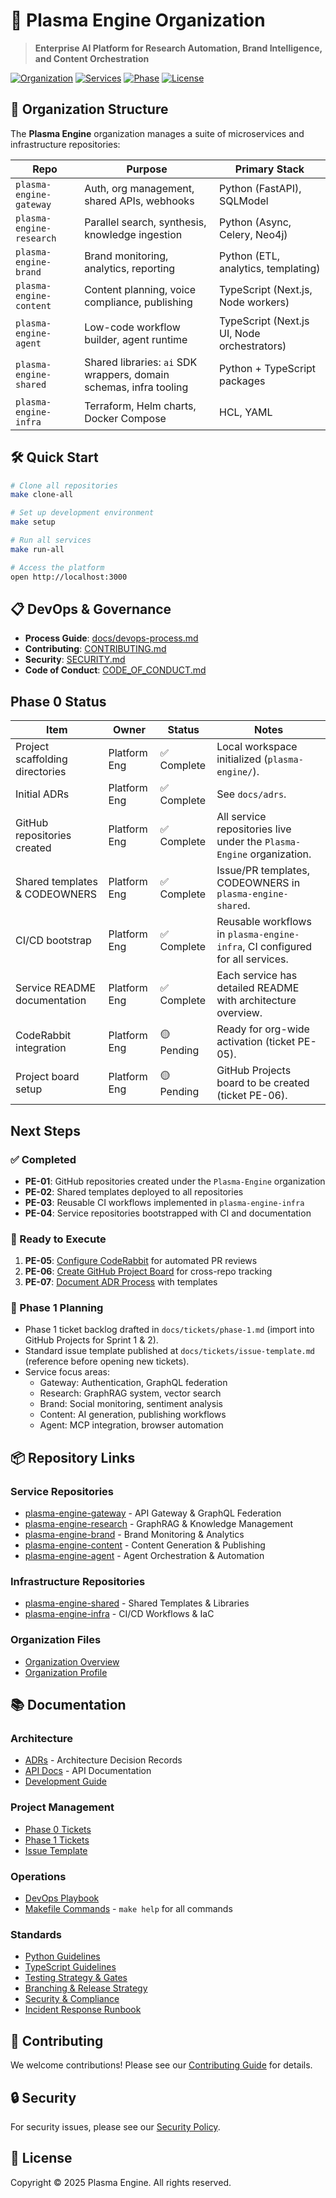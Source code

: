 # 🚀 Plasma Engine Organization

> **Enterprise AI Platform for Research Automation, Brand Intelligence, and Content Orchestration**

[![Organization](https://img.shields.io/badge/Organization-Plasma%20Engine-blue)](https://github.com/plasma-engine)
[![Services](https://img.shields.io/badge/Services-7-green)](#repositories)
[![Phase](https://img.shields.io/badge/Phase-1-yellow)](docs/tickets/phase-1.md)
[![License](https://img.shields.io/badge/License-Proprietary-red)](LICENSE)

## 🏢 Organization Structure

The **Plasma Engine** organization manages a suite of microservices and infrastructure repositories:

| Repo | Purpose | Primary Stack |
| --- | --- | --- |
| `plasma-engine-gateway` | Auth, org management, shared APIs, webhooks | Python (FastAPI), SQLModel |
| `plasma-engine-research` | Parallel search, synthesis, knowledge ingestion | Python (Async, Celery, Neo4j) |
| `plasma-engine-brand` | Brand monitoring, analytics, reporting | Python (ETL, analytics, templating) |
| `plasma-engine-content` | Content planning, voice compliance, publishing | TypeScript (Next.js, Node workers) |
| `plasma-engine-agent` | Low-code workflow builder, agent runtime | TypeScript (Next.js UI, Node orchestrators) |
| `plasma-engine-shared` | Shared libraries: `ai` SDK wrappers, domain schemas, infra tooling | Python + TypeScript packages |
| `plasma-engine-infra` | Terraform, Helm charts, Docker Compose | HCL, YAML |

## 🛠️ Quick Start

```bash
# Clone all repositories
make clone-all

# Set up development environment
make setup

# Run all services
make run-all

# Access the platform
open http://localhost:3000
```

## 📋 DevOps & Governance

- **Process Guide**: [docs/devops-process.md](docs/devops-process.md)
- **Contributing**: [CONTRIBUTING.md](CONTRIBUTING.md)
- **Security**: [SECURITY.md](SECURITY.md)
- **Code of Conduct**: [CODE_OF_CONDUCT.md](CODE_OF_CONDUCT.md)

## Phase 0 Status

| Item | Owner | Status | Notes |
| --- | --- | --- | --- |
| Project scaffolding directories | Platform Eng | ✅ Complete | Local workspace initialized (`plasma-engine/`). |
| Initial ADRs | Platform Eng | ✅ Complete | See `docs/adrs`. |
| GitHub repositories created | Platform Eng | ✅ Complete | All service repositories live under the `Plasma-Engine` organization. |
| Shared templates & CODEOWNERS | Platform Eng | ✅ Complete | Issue/PR templates, CODEOWNERS in `plasma-engine-shared`. |
| CI/CD bootstrap | Platform Eng | ✅ Complete | Reusable workflows in `plasma-engine-infra`, CI configured for all services. |
| Service README documentation | Platform Eng | ✅ Complete | Each service has detailed README with architecture overview. |
| CodeRabbit integration | Platform Eng | 🟡 Pending | Ready for org-wide activation (ticket PE-05). |
| Project board setup | Platform Eng | 🟡 Pending | GitHub Projects board to be created (ticket PE-06). |

## Next Steps

### ✅ Completed
- **PE-01**: GitHub repositories created under the `Plasma-Engine` organization
- **PE-02**: Shared templates deployed to all repositories
- **PE-03**: Reusable CI workflows implemented in `plasma-engine-infra`
- **PE-04**: Service repositories bootstrapped with CI and documentation

### 🚀 Ready to Execute
1. **PE-05**: [Configure CodeRabbit](docs/tickets/phase-0.md#pe-05--coderabbit-configuration-automation) for automated PR reviews
2. **PE-06**: [Create GitHub Project Board](docs/tickets/phase-0.md#pe-06--program-project-board--automation) for cross-repo tracking
3. **PE-07**: [Document ADR Process](docs/tickets/phase-0.md#pe-07--adr-process--template) with templates

### 📝 Phase 1 Planning
- Phase 1 ticket backlog drafted in `docs/tickets/phase-1.md` (import into GitHub Projects for Sprint 1 & 2).
- Standard issue template published at `docs/tickets/issue-template.md` (reference before opening new tickets).
- Service focus areas:
  - Gateway: Authentication, GraphQL federation
  - Research: GraphRAG system, vector search
  - Brand: Social monitoring, sentiment analysis
  - Content: AI generation, publishing workflows
  - Agent: MCP integration, browser automation

## 📦 Repository Links

### Service Repositories
- [plasma-engine-gateway](./plasma-engine-gateway) - API Gateway & GraphQL Federation
- [plasma-engine-research](./plasma-engine-research) - GraphRAG & Knowledge Management
- [plasma-engine-brand](./plasma-engine-brand) - Brand Monitoring & Analytics
- [plasma-engine-content](./plasma-engine-content) - Content Generation & Publishing
- [plasma-engine-agent](./plasma-engine-agent) - Agent Orchestration & Automation

### Infrastructure Repositories
- [plasma-engine-shared](./plasma-engine-shared) - Shared Templates & Libraries
- [plasma-engine-infra](./plasma-engine-infra) - CI/CD Workflows & IaC

### Organization Files
- [Organization Overview](.github/ORGANIZATION.md)
- [Organization Profile](.github/profile/README.md)

## 📚 Documentation

### Architecture
- [ADRs](docs/adrs/) - Architecture Decision Records
- [API Docs](docs/api/) - API Documentation
- [Development Guide](docs/development-handbook.md)

### Project Management
- [Phase 0 Tickets](docs/tickets/phase-0.md)
- [Phase 1 Tickets](docs/tickets/phase-1-overview.md)
- [Issue Template](docs/tickets/issue-template.md)

### Operations
- [DevOps Playbook](docs/devops-process.md)
- [Makefile Commands](Makefile) - `make help` for all commands

### Standards
- [Python Guidelines](docs/standards/python-guidelines.md)
- [TypeScript Guidelines](docs/standards/typescript-guidelines.md)
- [Testing Strategy & Gates](docs/standards/testing-strategy.md)
- [Branching & Release Strategy](docs/standards/branching-and-release.md)
- [Security & Compliance](docs/standards/security-and-compliance.md)
- [Incident Response Runbook](docs/standards/incident-response-runbook.md)

## 🤝 Contributing

We welcome contributions! Please see our [Contributing Guide](CONTRIBUTING.md) for details.

## 🔒 Security

For security issues, please see our [Security Policy](SECURITY.md).

## 📄 License

Copyright © 2025 Plasma Engine. All rights reserved.


